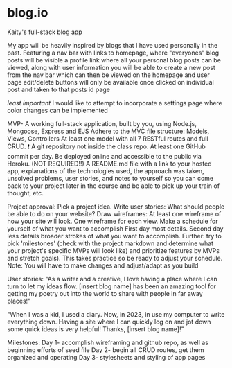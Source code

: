 # blog.io
Kaity's full-stack blog app 

My app will be heavily inspired by blogs that I have used personally in the past. 
Featuring a nav bar with links to homepage, where "everyones" blog posts will be visible
a profile link where all your personal blog posts can be viewed, along with user information
you will be able to create a new post from the nav bar which can then be viewed on the homepage and user page
edit/delete buttons will only be available once clicked on individual post and taken to that posts id page

*least important* I would like to attempt to incorporate a settings page where color changes can be implemented 

MVP- A working full-stack application, built by you, using Node.js, Mongoose, Express and EJS
Adhere to the MVC file structure: Models, Views, Controllers
At least one model with all 7 RESTful routes and full CRUD.
❗ A git repository not inside the class repo.
At least one GitHub commit per day.
Be deployed online and accessible to the public via Heroku. (NOT REQUIRED!!)
A README.md file with a link to your hosted app, explanations of the technologies used, the approach was taken, unsolved problems, user stories, and notes to yourself so you can come back to your project later in the course and be able to pick up your train of thought, etc.


Project approval:
Pick a project idea.
Write user stories:
What should people be able to do on your website?
Draw wireframes:
At least one wireframe of how your site will look.
One wireframe for each view.
Make a schedule for yourself of what you want to accomplish
First day most details.
Second day less details broader strokes of what you want to accomplish.
Further: try to pick 'milestones' (check with the project markdown and determine what your project's specific MVPs will look like) and prioritize features by MVPs and stretch goals).
This takes practice so be ready to adjust your schedule. Note: You will have to make changes and adjust/adapt as you build


User stories:
"As a writer and a creative, I love having a place where I can turn to let my ideas flow. [insert blog name] has been an amazing tool for getting my poetry out into the world to share with people in far away places!"

"When I was a kid, I used a diary. Now, in 2023, in use my computer to write everything down. Having a site where I can quickly log on and jot down some quick ideas is very helpful! Thanks, [insert blog name]!"

Milestones:
Day 1- accomplish wireframing and github repo, as well as beginning efforts of seed file
Day 2- begin all CRUD routes, get them organized and operating
Day 3- stylesheets and styling of app pages 

